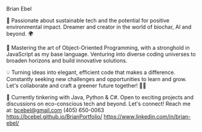 Brian Ebel

🌱 Passionate about sustainable tech and the potential for positive environmental impact. Dreamer and creator in the world of biochar, AI and beyond. 🌍

🚀 Mastering the art of Object-Oriented Programming, with a stronghold in JavaScript as my base language. Venturing into diverse coding universes to broaden horizons and build innovative solutions.

💡 Turning ideas into elegant, efficient code that makes a difference. Constantly seeking new challenges and opportunities to learn and grow. Let's collaborate and craft a greener future together! 🌿✨

🔧 Currently tinkering with Java, Python & C#. Open to exciting projects and discussions on eco-conscious tech and beyond. Let's connect!
Reach me at:
bcebel@gmail.com
(405) 650-0063
https://bcebel.github.io/BrianPortfolio/
https://www.linkedin.com/in/brian-ebel/


<!---
bcebel/bcebel is a ✨ special ✨ repository because its `README.md` (this file) appears on your GitHub profile.
You can click the Preview link to take a look at your changes.
--->
